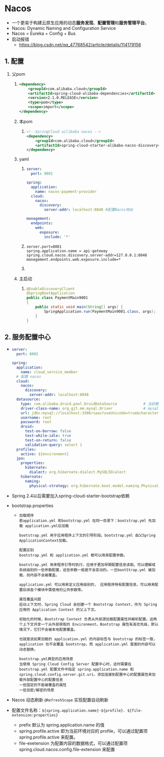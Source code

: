 # Nacos

- 一个更易于构建云原生应用的动态**服务发现**、**配置管理**和**服务管理平台**。
- Nacos: Dynamic Naming and Configuration Service
- Nacos = Eureka + Config + Bus
- 启动报错
  - https://blog.csdn.net/qq_47768542/article/details/114179156

 

## 1. 配置

1. 父pom

   1. ```xml
      <dependency>
          <groupId>com.alibaba.cloud</groupId>
          <artifactId>spring-cloud-alibaba-dependencies</artifactId>
          <version>2.1.0.RELEASE</version>
          <type>pom</type>
          <scope>import</scope>
      </dependency>
      ```

   2. 本pom

      1. ```xml
         <!--SpringCloud ailibaba nacos -->
         <dependency>
             <groupId>com.alibaba.cloud</groupId>
             <artifactId>spring-cloud-starter-alibaba-nacos-discovery</artifactId>
         </dependency>
         ```

   3. yaml

      1. ```yaml
         server:
           port: 9001
         
         spring:
           application:
             name: nacos-payment-provider
           cloud:
             nacos:
               discovery:
                 server-addr: localhost:8848 #配置Nacos地址
         
         management:
           endpoints:
             web:
               exposure:
                 include: '*'
         ```

      2. ```properties
         server.port=8081
         spring.application.name = api-gateway
         spring.cloud.nacos.discovery.server-addr=127.0.0.1:8848
         management.endpoints.web.exposure.include=*
         ```

      3. 

   4. 主启动

      1. ```java
         @EnableDiscoveryClient
         @SpringBootApplication
         public class PaymentMain9001
         {
             public static void main(String[] args) {
                 SpringApplication.run(PaymentMain9001.class, args);
             }
         }
         ```

## 2. 服务配置中心

- ```yaml
  server:
    port: 8002
  
  spring:
    application:
      name: cloud_service_member
    # 配置 nacos
    cloud:
      nacos:
        discovery:
          server-addr: localhost:8848
    datasource:
      type: com.alibaba.druid.pool.DruidDataSource            # 当前数据源操作类型
      driver-class-name: org.gjt.mm.mysql.Driver              # mysql驱动包 com.mysql.jdbc.Driver
      url: jdbc:mysql://localhost:3306/saas?useUnicode=true&characterEncoding=utf-8&useSSL=false
      username: root
      password: root
      druid:
        test-on-borrow: false
        test-while-idle: true
        test-on-return: false
        validation-query: select 1
    profiles:
      active: ${environment}
    jpa:
      properties:
        hibernate:
          dialect: org.hibernate.dialect.MySQL5Dialect
      hibernate:
        naming:
          physical-strategy: org.hibernate.boot.model.naming.PhysicalNamingStrategyStandardImpl
  
  ```

- Spring 2.4以后需要加入spring-cloud-starter-bootstrap依赖

- bootstrap.properties

  - ```
    加载顺序
    若application.yml 和bootstrap.yml 在同一目录下：bootstrap.yml 先加载 application.yml后加载
    
    bootstrap.yml 用于应用程序上下文的引导阶段。bootstrap.yml 由父Spring ApplicationContext加载。
    
    配置区别
    bootstrap.yml 和 application.yml 都可以用来配置参数。
    
    bootstrap.yml 用来程序引导时执行，应用于更加早期配置信息读取。可以理解成系统级别的一些参数配置，这些参数一般是不会变动的。一旦bootStrap.yml 被加载，则内容不会被覆盖。
    
    application.yml 可以用来定义应用级别的， 应用程序特有配置信息，可以用来配置后续各个模块中需使用的公共参数等。
    
    属性覆盖问题
    启动上下文时，Spring Cloud 会创建一个 Bootstrap Context，作为 Spring 应用的 Application Context 的父上下文。
    
    初始化的时候，Bootstrap Context 负责从外部源加载配置属性并解析配置。这两个上下文共享一个从外部获取的 Environment。Bootstrap 属性有高优先级，默认情况下，它们不会被本地配置覆盖。
    
    也就是说如果加载的 application.yml 的内容标签与 bootstrap 的标签一致，application 也不会覆盖 bootstrap，而 application.yml 里面的内容可以动态替换。
    
    bootstrap.yml典型的应用场景
    当使用 Spring Cloud Config Server 配置中心时，这时需要在 bootstrap.yml 配置文件中指定 spring.application.name 和 spring.cloud.config.server.git.uri，添加连接到配置中心的配置属性来加载外部配置中心的配置信息
    一些固定的不能被覆盖的属性
    一些加密/解密的场景
    ```

- Nacos 动态刷新 `@RefreshScope` 实现配置自动刷新

- 配置文件名称：`${spring.application.name}-${profile}. ${file-extension:properties}`

  - prefix 默认为 spring.application.name 的值
  - spring.profile.active 即为当前环境对应的 profile，可以通过配置项 spring.profile.active 来配置。
  - file-exetension 为配置内容的数据格式，可以通过配置项 spring.cloud.nacos.config.file-extension 来配置

